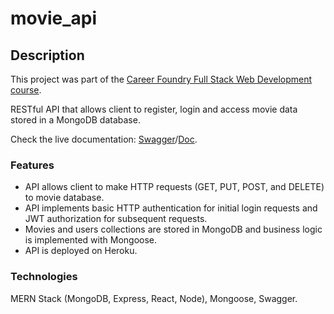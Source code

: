 # movie_api

## Description

This project was part of the [Career Foundry Full Stack Web Development course](https://careerfoundry.com/en/courses/become-a-web-developer/).

RESTful API that allows client to register, login and access movie data stored in a MongoDB database. 

Check the live documentation: [Swagger](https://myflixapi92.herokuapp.com/documentation/)/[Doc](https://myflixapi92.herokuapp.com/documentation.html).

### Features

- API allows client to make HTTP requests (GET, PUT, POST, and DELETE) to movie database.
- API implements basic HTTP authentication for initial login requests and JWT authorization for subsequent requests.
- Movies and users collections are stored in MongoDB and business logic is implemented with Mongoose.
- API is deployed on Heroku.

### Technologies

MERN Stack (MongoDB, Express, React, Node), Mongoose, Swagger.
